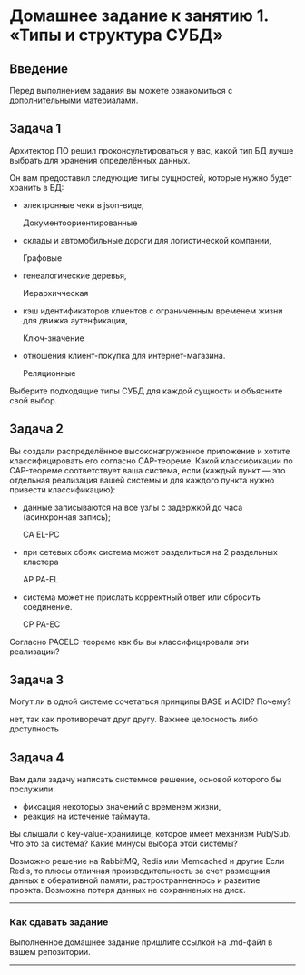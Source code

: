 # Домашнее задание к занятию 1. «Типы и структура СУБД»

## Введение

Перед выполнением задания вы можете ознакомиться с 
[дополнительными материалами](https://github.com/netology-code/virt-homeworks/tree/virt-11/additional).

## Задача 1

Архитектор ПО решил проконсультироваться у вас, какой тип БД 
лучше выбрать для хранения определённых данных.

Он вам предоставил следующие типы сущностей, которые нужно будет хранить в БД:

- электронные чеки в json-виде,
  
  Документоориентированные
- склады и автомобильные дороги для логистической компании,
  
  Графовые
- генеалогические деревья,
  
  Иерархичческая
- кэш идентификаторов клиентов с ограниченным временем жизни для движка аутенфикации,
  
  Ключ-значение
- отношения клиент-покупка для интернет-магазина.
  
  Реляционные 

Выберите подходящие типы СУБД для каждой сущности и объясните свой выбор.

## Задача 2

Вы создали распределённое высоконагруженное приложение и хотите классифицировать его согласно 
CAP-теореме. Какой классификации по CAP-теореме соответствует ваша система, если 
(каждый пункт — это отдельная реализация вашей системы и для каждого пункта нужно привести классификацию):

- данные записываются на все узлы с задержкой до часа (асинхронная запись);
  
  CA  EL-PC
- при сетевых сбоях система может разделиться на 2 раздельных кластера
  
  AP   PA-EL
- система может не прислать корректный ответ или сбросить соединение.
  
  CP  PA-EC

Согласно PACELC-теореме как бы вы классифицировали эти реализации?

## Задача 3

Могут ли в одной системе сочетаться принципы BASE и ACID? Почему?

нет, так как противоречат друг другу. Важнее целосность либо доступность 

## Задача 4

Вам дали задачу написать системное решение, основой которого бы послужили:

- фиксация некоторых значений с временем жизни,
- реакция на истечение таймаута.

Вы слышали о key-value-хранилище, которое имеет механизм Pub/Sub. 
Что это за система? Какие минусы выбора этой системы?


Возможно решение на RabbitMQ, Redis или Memcached и другие
Если Redis, то плюсы отличная производительность за счет размещния данных в оберативной памяти, растространненнось и развитие проэкта.
Возможна потеря данных не сохранненых на диск. 


---

### Как cдавать задание

Выполненное домашнее задание пришлите ссылкой на .md-файл в вашем репозитории.

---

